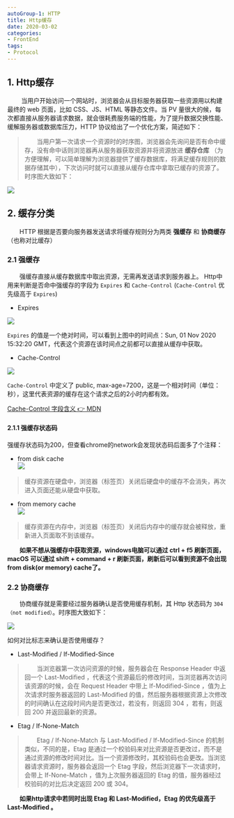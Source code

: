 ```yaml
---
autoGroup-1: HTTP
title: Http缓存
date: 2020-03-02
categories:
- FrontEnd
tags:
- Protocol
---
```


## 1. Http缓存

&emsp;&emsp; 当用户开始访问一个网站时，浏览器会从目标服务器获取一些资源用以构建最终的 web 页面，比如 CSS、JS、HTML 等静态文件。当 PV 量很大的候，每次都直接从服务器请求数据，就会很耗费服务端的性能，为了提升数据交换性能、缓解服务器或数据库压力，HTTP 协议给出了一个优化方案，简述如下：   

> &emsp;&emsp;当用户第一次请求一个资源时的时序图，浏览器会先询问是否有命中缓存，没有命中话则浏览器再从服务器获取资源并将资源放进 **缓存仓库** （为方便理解，可以简单理解为浏览器提供了缓存数据库，将满足缓存规则的数据存储其中），下次访问时就可以直接从缓存仓库中拿取已缓存的资源了。时序图大致如下：

![](https://tva1.sinaimg.cn/large/0081Kckwly1gk9x9unlxpj30m80ce3yl.jpg)

## 2. 缓存分类
&emsp;&emsp;HTTP 根据是否要向服务器发送请求将缓存规则分为两类 **强缓存** 和 **协商缓存** （也称对比缓存）

### 2.1 强缓存
&emsp;&emsp;强缓存直接从缓存数据库中取出资源，无需再发送请求到服务器上。
Http中用来判断是否命中强缓存的字段为 `Expires` 和 `Cache-Control` (`Cache-Control` 优先级高于 `Expires`)   

+ Expires 

![](https://tva1.sinaimg.cn/large/0081Kckwly1gka2iu0vrgj30m80c5gno.jpg)

`Expires` 的值是一个绝对时间，可以看到上图中的时间点：Sun, 01 Nov 2020 15:32:20 GMT，代表这个资源在该时间点之前都可以直接从缓存中获取。  

+ Cache-Control

![](https://tva1.sinaimg.cn/large/0081Kckwly1gka2j30n2uj30m80c50us.jpg)

`Cache-Control` 中定义了 public, max-age=7200，这是一个相对时间（单位：秒），这里代表资源的缓存在这个请求之后的2小时内都有效。

[Cache-Control 字段含义 👉 MDN](https://developer.mozilla.org/zh-CN/docs/Web/HTTP/Headers/Cache-Control)

#### 2.1.1 强缓存状态码
强缓存状态码为200，但查看chrome的network会发现状态码后面多了个注释：

+ from disk cache   
![](https://tva1.sinaimg.cn/large/0081Kckwly1gka2mv5uzwj30m804dmxr.jpg)   

> 缓存资源在硬盘中，浏览器（标签页）关闭后硬盘中的缓存不会消失，再次进入页面还能从硬盘中获取。

+ from memory cache   
![](https://tva1.sinaimg.cn/large/0081Kckwly1gka2mithu1j30m804d0ta.jpg)
   
> 缓存资源在内存中，浏览器（标签页）关闭后内存中的缓存就会被释放，重新进入页面取不到该缓存。
   
   
**&emsp;&emsp;如果不想从强缓存中获取资源，windows电脑可以通过 ctrl + f5 刷新页面，macOS 可以通过 shift + command + r 刷新页面，刷新后可以看到资源不会出现 from disk(or memory) cache了。**

### 2.2 协商缓存

&emsp;&emsp;协商缓存就是需要经过服务器确认是否使用缓存机制，其 Http 状态码为 `304 （not modified）`。时序图大致如下：

![](https://tva1.sinaimg.cn/large/0081Kckwly1gka3r8sowzj30m80asaa3.jpg)

   
如何对比标志来确认是否使用缓存？   
+ Last-Modified / If-Modified-Since   
> &emsp;&emsp;当浏览器第一次访问资源的时候，服务器会在 Response Header 中返回一个 Last-Modified ，代表这个资源最后的修改时间，当浏览器再次访问该资源的时候，会在 Request Header 中带上 If-Modified-Since ，值为上次请求时服务器返回的 Last-Modified 的值，然后服务器根据资源上次修改的时间确认在这段时间内是否更改过，若没有，则返回 304 ，若有，则返回 200 并返回最新的资源。

+ Etag / If-None-Match     
> &emsp;&emsp;Etag / If-None-Match 与 Last-Modified / If-Modified-Since 的机制类似，不同的是，Etag 是通过一个校验码来对比资源是否更改过，而不是通过资源的修改时间对比。当一个资源修改时，其校验码也会更改。当浏览器请求资源时，服务器会返回一个 Etag 字段，然后浏览器下一次请求时，会带上 If-None-Match ，值为上次服务器返回的 Etag 的值，服务器经过校验码的对比后决定返回 200 或 304。
   

**&emsp;&emsp;如果http请求中若同时出现 Etag 和 Last-Modified，Etag 的优先级高于 Last-Modified 。**


